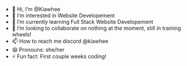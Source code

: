 - 👋 Hi, I’m @Kiawhee
- 👀 I’m interested in Website Developement
- 🌱 I’m currently learning Full Stack Website Developement
- 💞️ I’m looking to collaborate on nothing at the moment, still in training wheels!
- 📫 How to reach me discord @kiawhee
- 😄 Pronouns: she/her
- ⚡ Fun fact: First couple weeks coding!

<!---
Kiawhee/Kiawhee is a ✨ special ✨ repository because its `README.md` (this file) appears on your GitHub profile.
You can click the Preview link to take a look at your changes.
--->
